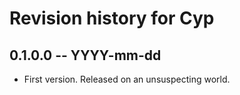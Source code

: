 # Revision history for Cyp

## 0.1.0.0  -- YYYY-mm-dd

* First version. Released on an unsuspecting world.
